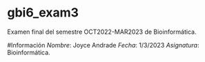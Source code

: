 # gbi6_exam3
Examen final del semestre OCT2022-MAR2023 de Bioinformática.

#Información 
*Nombre*: Joyce Andrade
*Fecha*: 1/3/2023
*Asignatura*: Bioinformática. 


